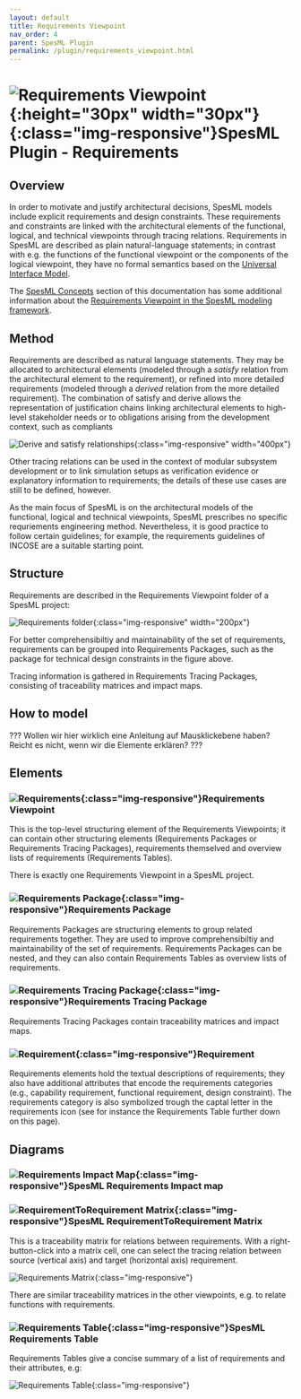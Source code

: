 ```yaml
---
layout: default
title: Requirements Viewpoint
nav_order: 4
parent: SpesML Plugin
permalink: /plugin/requirements_viewpoint.html
---
```

# ![Requirements Viewpoint](/images/requirements_viewpoint/RequirementsViewpoint.png){:height="30px" width="30px"}{:class="img-responsive"}SpesML Plugin - Requirements

## Overview

In order to motivate and justify architectural decisions, SpesML models include explicit requirements and design constraints. These requirements and constraints are linked with the architectural elements of the functional, logical, and technical viewpoints through tracing relations. Requirements in SpesML are described as plain natural-language statements; in contrast with e.g. the functions of the functional viewpoint or the components of the logical viewpoint, they have no formal semantics based on the [Universal Interface Model](/concepts/modeling_framework/uim.html). 

The [SpesML Concepts](/concepts.html) section of this documentation has some additional information about the [Requirements Viewpoint in the SpesML modeling framework](/concepts/modeling_framework/requirements_viewpoint.html).

## Method

Requirements are described as natural language statements. They may be allocated to architectural elements (modeled through a *satisfy* relation from the architectural element to the requirement), or refined into more detailed requirements (modeled through a *derived* relation from the more detailed requirement). The combination of satisfy and derive allows the representation of justification chains linking architectural elements to high-level stakeholder needs or to obligations arising from the development context, such as compliants 

![Derive and satisfy relationships](/images/requirements_viewpoint/derive-satisfy.png){:class="img-responsive" width="400px"}

Other tracing relations can be used in the context of modular subsystem development or to link simulation setups as verification evidence or explanatory information to requirements; the details of these use cases are still to be defined, however.

As the main focus of SpesML is on the architectural models of the functional, logical and technical viewpoints, SpesML prescribes no specific requriements engineering method. Nevertheless, it is good practice to follow certain guidelines; for example, the requirements guidelines of INCOSE are a suitable starting point.

## Structure

Requirements are described in the Requirements Viewpoint folder of a SpesML project:

![Requirements folder](/images/requirements_viewpoint/requirements-structure.png){:class="img-responsive" width="200px"}

For better comprehensibiltiy and maintainability of the set of requirements, requirements can be grouped into Requirements Packages, such as the package for technical design constraints in the figure above.

Tracing information is gathered in Requirements Tracing Packages, consisting of traceability matrices and impact maps.

## How to model

??? Wollen wir hier wirklich eine Anleitung auf Mausklickebene haben? Reicht es nicht, wenn wir die Elemente erklären?  ???

## Elements

### ![Requirements](/images/requirements_viewpoint/RequirementsViewpoint.png){:class="img-responsive"}Requirements Viewpoint
This is the top-level structuring element of  the Requirements Viewpoints; it can contain other structuring elements (Requirements Packages or Requirements Tracing Packages), requirements themselved and overview lists of requirements (Requirements Tables).

There is exactly one Requirements Viewpoint in a SpesML project.

### ![Requirements Package](/images/requirements_viewpoint/RequirementsPackage.png){:class="img-responsive"}Requirements Package

Requirements Packages are structuring elements to group related requirements together. They are used to improve comprehensibiltiy and maintainability of the set of requirements. Requirements Packages can be nested, and they can also contain Requirements Tables as  overview lists of requirements.

### ![Requirements Tracing Package](/images/requirements_viewpoint/RequirementsTracingPackage.png){:class="img-responsive"}Requirements Tracing Package

Requirements Tracing Packages contain traceability matrices and impact maps.

### ![Requirement](/images/requirements_viewpoint/Requirement.png){:class="img-responsive"}Requirement
Requirements elements hold the textual descriptions of requirements; they also have additional attributes that encode the requirements categories (e.g., capability requirement, functional requirement, design constraint). The requirements category is also symbolized trough the captal letter in the requirements icon (see for instance the Requirements Table further down on this page).

## Diagrams

### ![Requirements Impact Map](/images/diagrams/map.png){:class="img-responsive"}SpesML Requirements Impact map

### ![RequirementToRequirement Matrix](/images/diagrams/matrix.png){:class="img-responsive"}SpesML RequirementToRequirement Matrix

This is a traceability matrix for relations between requirements. With a right-button-click into a matrix cell, one can select the tracing relation between source (vertical axis) and target (horizontal axis) requirement.

![Requirements Matrix](/images/requirements_viewpoint/req-to-req-matrix.png){:class="img-responsive"}

There are similar traceability matrices in the other viewpoints, e.g. to relate functions with requirements.

### ![Requirements Table](/images/diagrams/table.png){:class="img-responsive"}SpesML Requirements Table

Requirements Tables give a concise summary of a list of requirements and their attributes, e.g: 

![Requirements Table](/images/requirements_viewpoint/requirements-table.png){:class="img-responsive"}
